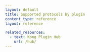 ```yaml
---
layout: default
title: Supported protocols by plugin
content_type: reference
layout: reference

related_resources:
  - text: Kong Plugin Hub
    url: /hub/
---
```

